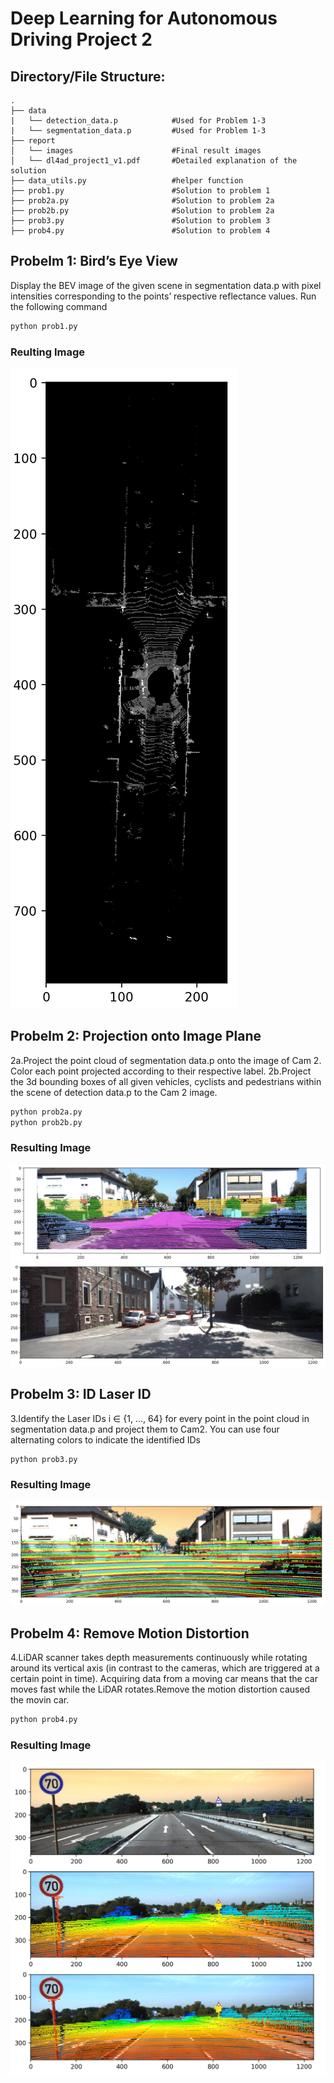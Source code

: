 # Deep Learning for Autonomous Driving Project 2

## Directory/File Structure:
    .
    ├── data
    |   └── detection_data.p            #Used for Problem 1-3
    |   └── segmentation_data.p         #Used for Problem 1-3
    ├── report
    │   └── images                      #Final result images
    │   └── dl4ad_project1_v1.pdf       #Detailed explanation of the solution
    ├── data_utils.py                   #helper function
    ├── prob1.py                        #Solution to problem 1
    ├── prob2a.py                       #Solution to problem 2a
    ├── prob2b.py                       #Solution to problem 2a
    ├── prob3.py                        #Solution to problem 3
    ├── prob4.py                        #Solution to problem 4

## Probelm 1: Bird’s Eye View

Display the BEV image of the given scene in segmentation data.p with pixel intensities corresponding to the points’ respective reflectance values.
Run the following command

```bash
python prob1.py
```

### Reulting Image 

![BEV](./report/images/prob1.png)

## Probelm 2: Projection onto Image Plane

2a.Project the point cloud of segmentation data.p onto the image of Cam 2. Color each point projected according to their respective label.
2b.Project the 3d bounding boxes of all given vehicles, cyclists and pedestrians within the scene of detection data.p to the Cam 2 image.

```bash
python prob2a.py
python prob2b.py
```

### Resulting Image

![Segmentation](./report/images/prob2a.jpg)![Bounding Box](./report/images/prob2b.jpg)

## Probelm 3: ID Laser ID

3.Identify the Laser IDs i ∈ {1, ..., 64} for every point in the point cloud in segmentation data.p and project them to Cam2. You can use four alternating colors to indicate the identified IDs

```bash
python prob3.py
```

### Resulting Image

![Laser Tag](./report/images/prob3.png)

## Probelm 4: Remove Motion Distortion

4.LiDAR scanner takes depth measurements continuously while rotating around its vertical axis (in contrast to the cameras, which are triggered at a certain point in time). Acquiring data from a moving car means that the car moves fast while the LiDAR rotates.Remove the motion distortion caused the movin car.

```bash
python prob4.py
```

### Resulting Image

![Distortion](./report/images/prob4_37_v1.png)
